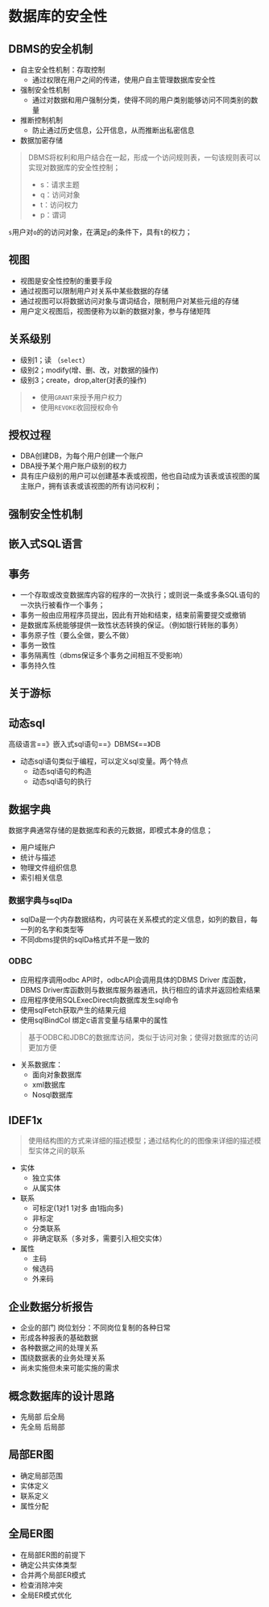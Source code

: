 # 数据库的安全性
## DBMS的安全机制
- 自主安全性机制：存取控制
  - 通过权限在用户之间的传递，使用户自主管理数据库安全性 
- 强制安全性机制
  - 通过对数据和用户强制分类，使得不同的用户类别能够访问不同类别的数量
- 推断控制机制
  - 防止通过历史信息，公开信息，从而推断出私密信息
- 数据加密存储
> DBMS将权利和用户结合在一起，形成一个访问规则表，一句该规则表可以实现对数据库的安全性控制；
> - s：请求主题
> - q：访问对象
> - t：访问权力
> - p：谓词  

`s`用户对`o`的的访问对象，在满足`p`的条件下，具有`t`的权力；

## 视图
- 视图是安全性控制的重要手段
- 通过视图可以限制用户对关系中某些数据的存储
- 通过视图可以将数据访问对象与谓词结合，限制用户对某些元组的存储
- 用户定义视图后，视图便称为以新的数据对象，参与存储矩阵

## 关系级别
- 级别1；读 （`select`）
- 级别2；modify(增、删、改，对数据的操作)
- 级别3；create，drop,alter(对表的操作)
> - 使用`GRANT`来授予用户权力
> - 使用`REVOKE`收回授权命令

## 授权过程
- DBA创建DB，为每个用户创建一个账户
- DBA授予某个用户账户级别的权力
- 具有庄户级别的用户可以创建基本表或视图，他也自动成为该表或该视图的属主账户，拥有该表或该视图的所有访问权利；

## 强制安全性机制
## 嵌入式SQL语言
## 事务
- 一个存取或改变数据库内容的程序的一次执行；或则说一条或多条SQL语句的一次执行被看作一个事务；
- 事务一般由应用程序员提出，因此有开始和结束，结束前需要提交或撤销
- 是数据库系统能够提供一致性状态转换的保证。（例如银行转账的事务）
- 事务原子性（要么全做，要么不做）
- 事务一致性
- 事务隔离性（dbms保证多个事务之间相互不受影响）
- 事务持久性
## 关于游标


## 动态sql  
高级语言==》嵌入式sql语句==》DBMS《==》DB
- 动态sql语句类似于编程，可以定义sql变量。两个特点
  - 动态sql语句的构造
  - 动态sql语句的执行

## 数据字典
数据字典通常存储的是数据库和表的元数据，即模式本身的信息；
- 用户域账户
- 统计与描述
- 物理文件组织信息
- 索引相关信息

### 数据字典与sqlDa
- sqlDa是一个内存数据结构，内可装在关系模式的定义信息，如列的数目，每一列的名字和类型等
- 不同dbms提供的sqlDa格式并不是一致的

### ODBC
- 应用程序调用odbc API时，odbcAPI会调用具体的DBMS Driver 库函数，DBMS Driver库函数则与数据库服务器通讯，执行相应的请求并返回检索结果
- 应用程序使用SQLExecDirect向数据库发生sql命令
- 使用sqlFetch获取产生的结果元组
- 使用sqlBindCol 绑定c语言变量与结果中的属性

> 基于ODBC和JDBC的数据库访问，类似于访问对象；使得对数据库的访问更加方便


- 关系数据库：
  - 面向对象数据库
  - xml数据库
  - Nosql数据库

## IDEF1x
> 使用结构图的方式来详细的描述模型；通过结构化的的图像来详细的描述模型实体之间的联系

- 实体
  - 独立实体
  - 从属实体
- 联系
  - 可标定(1对1 1对多  由1指向多)
  - 非标定
  - 分类联系
  - 非确定联系（多对多，需要引入相交实体）
- 属性
  - 主码
  - 候选码
  - 外来码
## 企业数据分析报告
- 企业的部门 岗位划分：不同岗位复制的各种日常
- 形成各种报表的基础数据
- 各种数据之间的处理关系
- 围绕数据表的业务处理关系
- 尚未实施但未来可能实施的需求
## 概念数据库的设计思路
- 先局部 后全局
- 先全局 后局部
## 局部ER图
- 确定局部范围
- 实体定义
- 联系定义
- 属性分配

## 全局ER图
- 在局部ER图的前提下
- 确定公共实体类型
- 合并两个局部ER模式
- 检查消除冲突
- 全局ER模式优化
